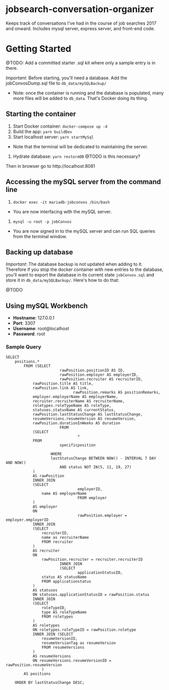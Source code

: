 # jobsearch-conversation-organizer

Keeps track of conversations I've had in the course of job searches 2017 and onward. Includes mysql server, express server, and front-end code.

# Getting Started

@TODO: Add a committed starter .sql kit where only a sample entry is in there.

_Important_: Before starting, you'll need a database. Add the jobConvosDump.sql file to `db_data/mySQLBackup/`

- Note: once the container is running and the database is populated, many more files will be added to `db_data`. That's Docker doing its thing.

## Starting the container

1. Start Docker container: `docker-compose up -d`
1. Build the app: `yarn buildDev`
1. Start localhost server: `yarn startMySql`

- Note that the terminal will be dedicated to maintaining the server.

1. Hydrate database: `yarn restoreDB` @TODO is this necessary?

Then in browser go to http://localhost:8081

## Accessing the mySQL server from the command line

1. `docker exec -it mariadb-jobconvos /bin/bash`

- You are now interfacing with the mySQL server.

1. `mysql -u root -p jobConvos`

- You are now signed in to the mySQL server and can run SQL queries from the terminal window.

## Backing up database

_Important_: The database backup is not updated when adding to it. Therefore if you stop the docker container with new entries to the database, you'll want to export the database in its current state `jobConvos.sql` and store it in `db_data/mySQLBackup/`. Here's how to do that:

@TODO

## Using mySQL Workbench

- **Hostname**: 127.0.0.1
- **Port**: 3307
- **Username**: root@localhost
- **Password**: root

### Sample Query

```
SELECT
    positions.*
        FROM (SELECT
                        rawPosition.positionID AS ID,
                        rawPosition.employer AS employerID,
                        rawPosition.recruiter AS recruiterID,
            rawPosition.title AS title,
            rawPosition.link AS link,
                              rawPosition.remarks AS positionRemarks,
            employer.employerName AS employerName,
            recruiter.recruiterName AS recruiterName,
            roletypes.roleTypeName AS roleType,
            statuses.statusName AS currentStatus,
            rawPosition.lastStatusChange AS lastStatusChange,
            resumeVersions.resumeVersion AS resumeVersion,
            rawPosition.durationInWeeks AS duration
                        FROM
            (SELECT
                                *
            FROM
                        specificposition

                    WHERE
                    lastStatusChange BETWEEN NOW() - INTERVAL 7 DAY AND NOW()
                        AND status NOT IN(5, 11, 19, 27)
            )
            AS rawPosition
            INNER JOIN
            (SELECT
                                employerID,
                name AS employerName
                                FROM employer
            )
            AS employer
            ON
                                rawPosition.employer = employer.employerID
            INNER JOIN
            (SELECT
                recruiterID,
                name as recruiterName
                FROM recruiter
            )
            AS recruiter
            ON
                rawPosition.recruiter = recruiter.recruiterID
                        INNER JOIN
                        (SELECT
                                applicationStatusID,
                status AS statusName
                FROM applicationstatus
            )
            AS statuses
            ON statuses.applicationStatusID = rawPosition.status
            INNER JOIN
            (SELECT
                roleTypeID,
                type AS roleTypeName
                FROM roletypes
            )
            AS roletypes
            ON roletypes.roleTypeID = rawPosition.roletype
            INNER JOIN (SELECT
                resumeVersionID,
                resumeVersionTag as resumeVersion
                FROM resumeVersions
            )
            AS resumeVersions
            ON resumeVersions.resumeVersionID = rawPosition.resumeVersion
                )
        AS positions

    ORDER BY lastStatusChange DESC;
```
